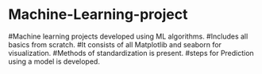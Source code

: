 # Machine-Learning-project
#Machine learning projects developed using ML algorithms.
#Includes all basics from scratch.
#It consists of all Matplotlib and seaborn for visualization.
#Methods of standardization is present.
#steps for Prediction using a model is developed.
